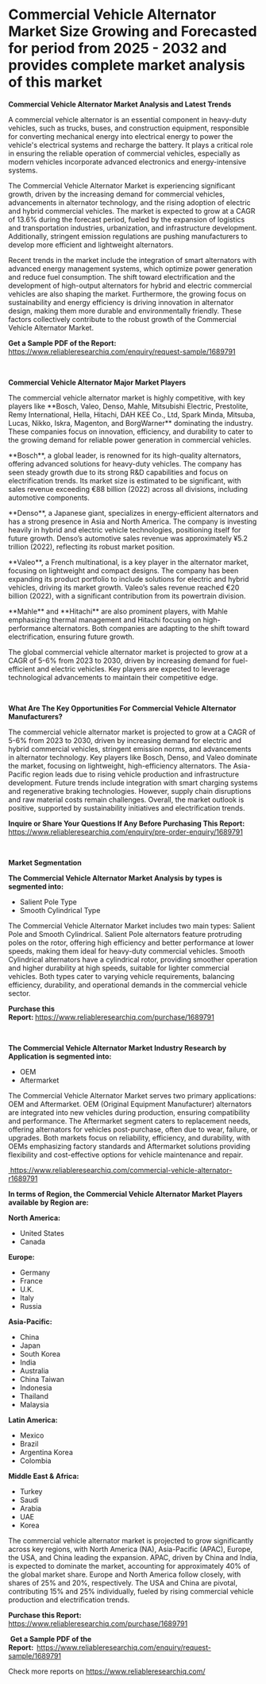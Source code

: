 <p><h1>Commercial Vehicle Alternator Market Size Growing and Forecasted for period from 2025 - 2032 and provides complete market analysis of this market</h1></p><p><strong>Commercial Vehicle Alternator Market Analysis and Latest Trends</strong></p>
<p><p>A commercial vehicle alternator is an essential component in heavy-duty vehicles, such as trucks, buses, and construction equipment, responsible for converting mechanical energy into electrical energy to power the vehicle's electrical systems and recharge the battery. It plays a critical role in ensuring the reliable operation of commercial vehicles, especially as modern vehicles incorporate advanced electronics and energy-intensive systems.</p><p>The Commercial Vehicle Alternator Market is experiencing significant growth, driven by the increasing demand for commercial vehicles, advancements in alternator technology, and the rising adoption of electric and hybrid commercial vehicles. The market is expected to grow at a CAGR of 13.6% during the forecast period, fueled by the expansion of logistics and transportation industries, urbanization, and infrastructure development. Additionally, stringent emission regulations are pushing manufacturers to develop more efficient and lightweight alternators.</p><p>Recent trends in the market include the integration of smart alternators with advanced energy management systems, which optimize power generation and reduce fuel consumption. The shift toward electrification and the development of high-output alternators for hybrid and electric commercial vehicles are also shaping the market. Furthermore, the growing focus on sustainability and energy efficiency is driving innovation in alternator design, making them more durable and environmentally friendly. These factors collectively contribute to the robust growth of the Commercial Vehicle Alternator Market.</p></p>
<p><strong>Get a Sample PDF of the Report:&nbsp;</strong> <a href="https://www.reliableresearchiq.com/enquiry/request-sample/1689791?utm_campaign=121&utm_medium=2&utm_source=Github&utm_content=ia&utm_term=22012025&utm_id=commercial-vehicle-alternator">https://www.reliableresearchiq.com/enquiry/request-sample/1689791</a></p>
<p>&nbsp;</p>
<p><strong>Commercial Vehicle Alternator Major Market Players</strong></p>
<p><p>The commercial vehicle alternator market is highly competitive, with key players like **Bosch, Valeo, Denso, Mahle, Mitsubishi Electric, Prestolite, Remy International, Hella, Hitachi, DAH KEE Co., Ltd, Spark Minda, Mitsuba, Lucas, Nikko, Iskra, Magenton, and BorgWarner** dominating the industry. These companies focus on innovation, efficiency, and durability to cater to the growing demand for reliable power generation in commercial vehicles.</p><p>**Bosch**, a global leader, is renowned for its high-quality alternators, offering advanced solutions for heavy-duty vehicles. The company has seen steady growth due to its strong R&D capabilities and focus on electrification trends. Its market size is estimated to be significant, with sales revenue exceeding €88 billion (2022) across all divisions, including automotive components.</p><p>**Denso**, a Japanese giant, specializes in energy-efficient alternators and has a strong presence in Asia and North America. The company is investing heavily in hybrid and electric vehicle technologies, positioning itself for future growth. Denso’s automotive sales revenue was approximately ¥5.2 trillion (2022), reflecting its robust market position.</p><p>**Valeo**, a French multinational, is a key player in the alternator market, focusing on lightweight and compact designs. The company has been expanding its product portfolio to include solutions for electric and hybrid vehicles, driving its market growth. Valeo’s sales revenue reached €20 billion (2022), with a significant contribution from its powertrain division.</p><p>**Mahle** and **Hitachi** are also prominent players, with Mahle emphasizing thermal management and Hitachi focusing on high-performance alternators. Both companies are adapting to the shift toward electrification, ensuring future growth.</p><p>The global commercial vehicle alternator market is projected to grow at a CAGR of 5-6% from 2023 to 2030, driven by increasing demand for fuel-efficient and electric vehicles. Key players are expected to leverage technological advancements to maintain their competitive edge.</p></p>
<p>&nbsp;</p>
<p><strong>What Are The Key Opportunities For Commercial Vehicle Alternator Manufacturers?</strong></p>
<p><p>The commercial vehicle alternator market is projected to grow at a CAGR of 5-6% from 2023 to 2030, driven by increasing demand for electric and hybrid commercial vehicles, stringent emission norms, and advancements in alternator technology. Key players like Bosch, Denso, and Valeo dominate the market, focusing on lightweight, high-efficiency alternators. The Asia-Pacific region leads due to rising vehicle production and infrastructure development. Future trends include integration with smart charging systems and regenerative braking technologies. However, supply chain disruptions and raw material costs remain challenges. Overall, the market outlook is positive, supported by sustainability initiatives and electrification trends.</p></p>
<p><strong>Inquire or Share Your Questions If Any Before Purchasing This Report:</strong> <a href="https://www.reliableresearchiq.com/enquiry/pre-order-enquiry/1689791?utm_campaign=121&utm_medium=2&utm_source=Github&utm_content=ia&utm_term=22012025&utm_id=commercial-vehicle-alternator">https://www.reliableresearchiq.com/enquiry/pre-order-enquiry/1689791</a></p>
<p>&nbsp;</p>
<p><strong>Market Segmentation</strong></p>
<p><strong>The Commercial Vehicle Alternator Market Analysis by types is segmented into:</strong></p>
<p><ul><li>Salient Pole Type</li><li>Smooth Cylindrical Type</li></ul></p>
<p><p>The Commercial Vehicle Alternator Market includes two main types: Salient Pole and Smooth Cylindrical. Salient Pole alternators feature protruding poles on the rotor, offering high efficiency and better performance at lower speeds, making them ideal for heavy-duty commercial vehicles. Smooth Cylindrical alternators have a cylindrical rotor, providing smoother operation and higher durability at high speeds, suitable for lighter commercial vehicles. Both types cater to varying vehicle requirements, balancing efficiency, durability, and operational demands in the commercial vehicle sector.</p></p>
<p><strong>Purchase this Report:&nbsp;</strong><a href="https://www.reliableresearchiq.com/purchase/1689791?utm_campaign=121&utm_medium=2&utm_source=Github&utm_content=ia&utm_term=22012025&utm_id=commercial-vehicle-alternator">https://www.reliableresearchiq.com/purchase/1689791</a></p>
<p>&nbsp;</p>
<p><strong>The Commercial Vehicle Alternator Market Industry Research by Application is segmented into:</strong></p>
<p><ul><li>OEM</li><li>Aftermarket</li></ul></p>
<p><p>The Commercial Vehicle Alternator Market serves two primary applications: OEM and Aftermarket. OEM (Original Equipment Manufacturer) alternators are integrated into new vehicles during production, ensuring compatibility and performance. The Aftermarket segment caters to replacement needs, offering alternators for vehicles post-purchase, often due to wear, failure, or upgrades. Both markets focus on reliability, efficiency, and durability, with OEMs emphasizing factory standards and Aftermarket solutions providing flexibility and cost-effective options for vehicle maintenance and repair.</p></p>
<p><a href="https://www.reliableresearchiq.com/commercial-vehicle-alternator-r1689791?utm_campaign=121&utm_medium=2&utm_source=Github&utm_content=ia&utm_term=22012025&utm_id=commercial-vehicle-alternator">&nbsp;https://www.reliableresearchiq.com/commercial-vehicle-alternator-r1689791</a></p>
<p><strong>In terms of Region, the Commercial Vehicle Alternator Market Players available by Region are:</strong></p>
<p>
    <p> <strong> North America: </strong>
        <ul>
            <li>United States</li>
            <li>Canada</li>
        </ul>
        </p> 
    <p> <strong> Europe: </strong>
        <ul>
            <li>Germany</li>
            <li>France</li>
            <li>U.K.</li>
            <li>Italy</li>
            <li>Russia</li>
        </ul>
        </p> 
    <p> <strong> Asia-Pacific: </strong>
        <ul>
            <li>China</li>
            <li>Japan</li>
            <li>South Korea</li>
            <li>India</li>
            <li>Australia</li>
            <li>China Taiwan</li>
            <li>Indonesia</li>
            <li>Thailand</li>
            <li>Malaysia</li>
        </ul>
        </p> 
    <p> <strong> Latin America: </strong>
        <ul>
            <li>Mexico</li>
            <li>Brazil</li>
            <li>Argentina Korea</li>
            <li>Colombia</li>
        </ul>
        </p> 
    <p> <strong> Middle East & Africa: </strong>
        <ul>
            <li>Turkey</li>
            <li>Saudi</li>
            <li>Arabia</li>
            <li>UAE</li>
            <li>Korea</li>
        </ul>
    </p>
    </p>
<p><p>The commercial vehicle alternator market is projected to grow significantly across key regions, with North America (NA), Asia-Pacific (APAC), Europe, the USA, and China leading the expansion. APAC, driven by China and India, is expected to dominate the market, accounting for approximately 40% of the global market share. Europe and North America follow closely, with shares of 25% and 20%, respectively. The USA and China are pivotal, contributing 15% and 25% individually, fueled by rising commercial vehicle production and electrification trends.</p></p>
<p><strong>Purchase this Report: </strong><a href="https://www.reliableresearchiq.com/purchase/1689791?utm_campaign=121&utm_medium=2&utm_source=Github&utm_content=ia&utm_term=22012025&utm_id=commercial-vehicle-alternator">https://www.reliableresearchiq.com/purchase/1689791</a></p>
<p>&nbsp;<strong>Get a Sample PDF of the Report:&nbsp;&nbsp;</strong><a href="https://www.reliableresearchiq.com/enquiry/request-sample/1689791?utm_campaign=121&utm_medium=2&utm_source=Github&utm_content=ia&utm_term=22012025&utm_id=commercial-vehicle-alternator">https://www.reliableresearchiq.com/enquiry/request-sample/1689791</a></p>
<p><strong></strong></p>
<p>Check more reports on <a href="https://www.reliableresearchiq.com/?utm_campaign=121&utm_medium=2&utm_source=Github&utm_content=ia&utm_term=22012025&utm_id=commercial-vehicle-alternator">https://www.reliableresearchiq.com/</a></p>